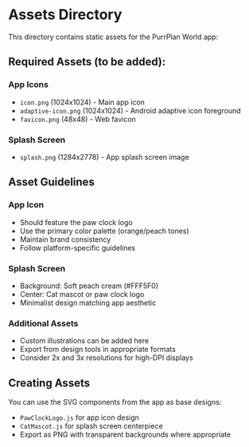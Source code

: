 # Assets Directory

This directory contains static assets for the PurrPlan World app:

## Required Assets (to be added):

### App Icons
- `icon.png` (1024x1024) - Main app icon
- `adaptive-icon.png` (1024x1024) - Android adaptive icon foreground
- `favicon.png` (48x48) - Web favicon

### Splash Screen
- `splash.png` (1284x2778) - App splash screen image

## Asset Guidelines

### App Icon
- Should feature the paw clock logo
- Use the primary color palette (orange/peach tones)
- Maintain brand consistency
- Follow platform-specific guidelines

### Splash Screen  
- Background: Soft peach cream (#FFF5F0)
- Center: Cat mascot or paw clock logo
- Minimalist design matching app aesthetic

### Additional Assets
- Custom illustrations can be added here
- Export from design tools in appropriate formats
- Consider 2x and 3x resolutions for high-DPI displays

## Creating Assets

You can use the SVG components from the app as base designs:
- `PawClockLogo.js` for app icon design
- `CatMascot.js` for splash screen centerpiece
- Export as PNG with transparent backgrounds where appropriate
